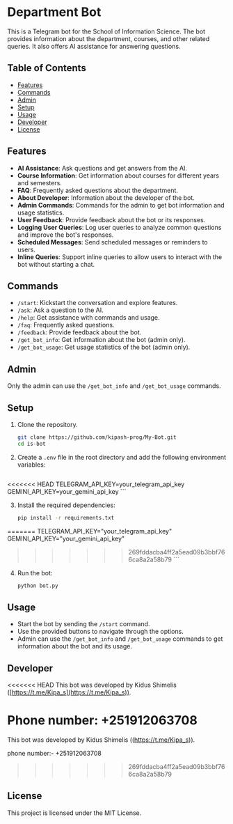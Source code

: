 # Department Bot

This is a Telegram bot for the School of Information Science. The bot provides information about the department, courses, and other related queries. It also offers AI assistance for answering questions.

## Table of Contents

- [Features](#features)
- [Commands](#commands)
- [Admin](#admin)
- [Setup](#setup)
- [Usage](#usage)
- [Developer](#developer)
- [License](#license)

## Features

- **AI Assistance**: Ask questions and get answers from the AI.
- **Course Information**: Get information about courses for different years and semesters.
- **FAQ**: Frequently asked questions about the department.
- **About Developer**: Information about the developer of the bot.
- **Admin Commands**: Commands for the admin to get bot information and usage statistics.
- **User Feedback**: Provide feedback about the bot or its responses.
- **Logging User Queries**: Log user queries to analyze common questions and improve the bot's responses.
- **Scheduled Messages**: Send scheduled messages or reminders to users.
- **Inline Queries**: Support inline queries to allow users to interact with the bot without starting a chat.

## Commands

- `/start`: Kickstart the conversation and explore features.
- `/ask`: Ask a question to the AI.
- `/help`: Get assistance with commands and usage.
- `/faq`: Frequently asked questions.
- `/feedback`: Provide feedback about the bot.
- `/get_bot_info`: Get information about the bot (admin only).
- `/get_bot_usage`: Get usage statistics of the bot (admin only).

## Admin

Only the admin can use the `/get_bot_info` and `/get_bot_usage` commands.

## Setup

1. Clone the repository.
    ```sh
    git clone https://github.com/kipash-prog/My-Bot.git
    cd is-bot
    ```
2. Create a `.env` file in the root directory and add the following environment variables:
    ```
<<<<<<< HEAD
    TELEGRAM_API_KEY=your_telegram_api_key
    GEMINI_API_KEY=your_gemini_api_key
    ```

3. Install the required dependencies:
    ```sh
    pip install -r requirements.txt
=======
    TELEGRAM_API_KEY="your_telegram_api_key"
    GEMINI_API_KEY="your_gemini_api_key"
>>>>>>> 269fddacba4ff2a5ead09b3bbf766ca8a2a58b79
    ```

4. Run the bot:
    ```sh
    python bot.py
    ```

## Usage

- Start the bot by sending the `/start` command.
- Use the provided buttons to navigate through the options.
- Admin can use the `/get_bot_info` and `/get_bot_usage` commands to get information about the bot and its usage.

## Developer

<<<<<<< HEAD
This bot was developed by Kidus Shimelis ([https://t.me/Kipa_s](https://t.me/Kipa_s)).

Phone number: +251912063708
=======
This bot was developed by Kidus Shimelis ((https://t.me/Kipa_s)).

phone number:- +251912063708
>>>>>>> 269fddacba4ff2a5ead09b3bbf766ca8a2a58b79

## License

This project is licensed under the MIT License.

